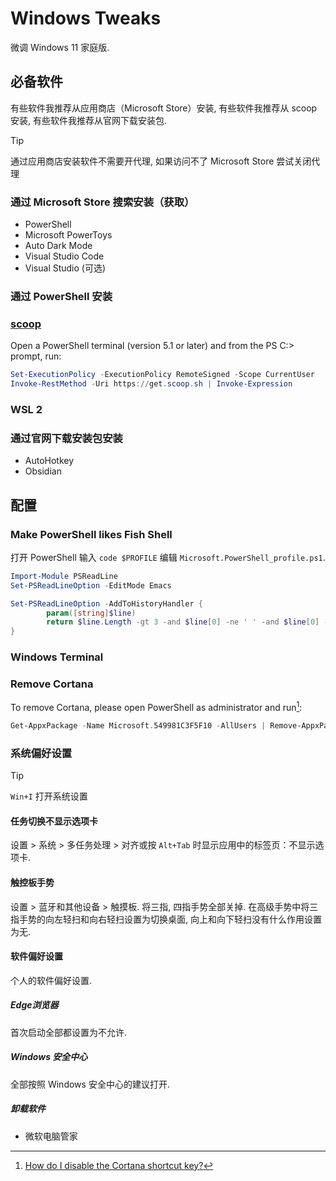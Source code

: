 # Windows Tweaks

微调 Windows 11 家庭版.

## 必备软件

有些软件我推荐从应用商店（Microsoft Store）安装, 有些软件我推荐从 scoop 安装, 有些软件我推荐从官网下载安装包.

> [!TIP]
> 通过应用商店安装软件不需要开代理, 如果访问不了 Microsoft Store 尝试关闭代理

### 通过 Microsoft Store 搜索安装（获取）

- PowerShell
- Microsoft PowerToys
- Auto Dark Mode
- Visual Studio Code
- Visual Studio (可选)

### 通过 PowerShell 安装

### [scoop](https://scoop.sh/)

Open a PowerShell terminal (version 5.1 or later) and from the PS C:\> prompt, run:

```ps1
Set-ExecutionPolicy -ExecutionPolicy RemoteSigned -Scope CurrentUser
Invoke-RestMethod -Uri https://get.scoop.sh | Invoke-Expression
```

### WSL 2

### 通过官网下载安装包安装

- AutoHotkey
- Obsidian

## 配置

### Make PowerShell likes Fish Shell

打开 PowerShell 输入 `code $PROFILE` 编辑 `Microsoft.PowerShell_profile.ps1`. 

```ps1
Import-Module PSReadLine
Set-PSReadLineOption -EditMode Emacs

Set-PSReadLineOption -AddToHistoryHandler {
        param([string]$line)
        return $line.Length -gt 3 -and $line[0] -ne ' ' -and $line[0] -ne ';'
}
```

### Windows Terminal


### Remove Cortana

To remove Cortana, please open PowerShell as administrator and run[^how-do-i-disable-the-cortana-shortcut-key]:

```ps1
Get-AppxPackage -Name Microsoft.549981C3F5F10 -AllUsers | Remove-AppxPackage
```

### 系统偏好设置

> [!TIP]
> `Win+I` 打开系统设置

#### 任务切换不显示选项卡

设置 > 系统 > 多任务处理 > 对齐或按 `Alt+Tab` 时显示应用中的标签页：不显示选项卡.

#### 触控板手势

设置 > 蓝牙和其他设备 > 触摸板. 将三指, 四指手势全部关掉. 在高级手势中将三指手势的向左轻扫和向右轻扫设置为切换桌面, 向上和向下轻扫没有什么作用设置为无.

#### 软件偏好设置

个人的软件偏好设置.

##### Edge浏览器

首次启动全部都设置为不允许.

##### Windows 安全中心

全部按照 Windows 安全中心的建议打开.

##### 卸载软件

- 微软电脑管家

[^how-do-i-disable-the-cortana-shortcut-key]: [How do I disable the Cortana shortcut key?](https://learn.microsoft.com/en-us/answers/questions/1367909/how-do-i-disable-the-cortana-shortcut-key)
